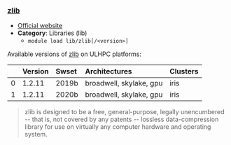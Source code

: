 ### [zlib](https://www.zlib.net/)

* [Official website](https://www.zlib.net/)
* __Category__: Libraries (lib)
    -  `module load lib/zlib[/<version>]`

Available versions of [zlib](https://www.zlib.net/) on ULHPC platforms:

|    | Version   | Swset   | Architectures           | Clusters   |
|---:|:----------|:--------|:------------------------|:-----------|
|  0 | 1.2.11    | 2019b   | broadwell, skylake, gpu | iris       |
|  1 | 1.2.11    | 2020b   | broadwell, skylake, gpu | iris       |

> zlib is designed to be a free, general-purpose, legally unencumbered -- that is, not covered by any patents -- lossless data-compression library for use on virtually any computer hardware and operating system.
